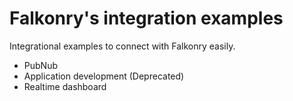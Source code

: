 # Falkonry's integration examples

Integrational examples to connect with Falkonry easily.

* PubNub
* Application development (Deprecated)
* Realtime dashboard